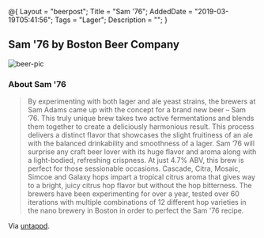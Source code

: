 @{
 Layout = "beerpost";
 Title = "Sam '76";
 AddedDate = "2019-03-19T05:41:56";
 Tags = "Lager";
 Description = "";
 }
 

## Sam '76 by Boston Beer Company

![beer-pic]

### About Sam '76

> By experimenting with both lager and ale yeast strains, the brewers at Sam Adams came up with the concept for a brand new beer – Sam ’76. This truly unique brew takes two active fermentations and blends them together to create a deliciously harmonious result. This process delivers a distinct flavor that showcases the slight fruitiness of an ale with the balanced drinkability and smoothness of a lager. Sam ’76 will surprise any craft beer lover with its huge flavor and aroma along with a light-bodied, refreshing crispness. At just 4.7% ABV, this brew is perfect for those sessionable occasions. Cascade, Citra, Mosaic, Simcoe and Galaxy hops impart a tropical citrus aroma that gives way to a bright, juicy citrus hop flavor but without the hop bitterness. The brewers have been experimenting for over a year, tested over 60 iterations with multiple combinations of 12 different hop varieties in the nano brewery in Boston in order to perfect the Sam '76 recipe.

Via [untappd][untappd-url].

[untappd-url]: <https://untappd.com//b/boston-beer-company-sam-76/2325896>
[beer-pic]: https://jasonpowley.com/assets/img/2019-03-19-sam-76.jpeg "Sam '76 by Boston Beer Company"

